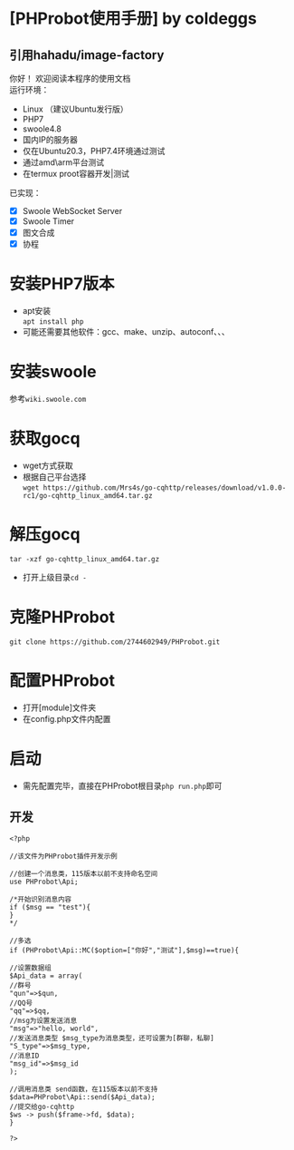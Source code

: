 # [PHProbot使用手册] by coldeggs  
## 引用hahadu/image-factory  
你好！  欢迎阅读本程序的使用文档  
运行环境：
- Linux （建议Ubuntu发行版）
- PHP7
- swoole4.8
- 国内IP的服务器
- 仅在Ubuntu20.3，PHP7.4环境通过测试  
- 通过amd\arm平台测试  
- 在termux proot容器开发|测试

已实现：
- [x] Swoole WebSocket Server  
- [x] Swoole Timer  
- [x] 图文合成  
- [x] 协程  

# 安装PHP7版本  
- apt安装  
```apt install php```  
- 可能还需要其他软件：gcc、make、unzip、autoconf、、、  
# 安装swoole  
参考```wiki.swoole.com```  
# 获取gocq  
- wget方式获取  
- 根据自己平台选择  
```wget https://github.com/Mrs4s/go-cqhttp/releases/download/v1.0.0-rc1/go-cqhttp_linux_amd64.tar.gz```  
# 解压gocq  
```tar -xzf go-cqhttp_linux_amd64.tar.gz```  
- 打开上级目录```cd -```  
# 克隆PHProbot  
```git clone https://github.com/2744602949/PHProbot.git```  
# 配置PHProbot  
- 打开[module]文件夹  
- 在config.php文件内配置  
# 启动  
- 需先配置完毕，直接在PHProbot根目录```php run.php```即可  
## 开发  
```
<?php

//该文件为PHProbot插件开发示例

//创建一个消息类，115版本以前不支持命名空间
use PHProbot\Api;

/*开始识别消息内容
if ($msg == "test"){
}
*/

//多选
if (PHProbot\Api::MC($option=["你好","测试"],$msg)==true){

//设置数据组
$Api_data = array(
//群号
"qun"=>$qun,
//QQ号
"qq"=>$qq,
//msg为设置发送消息
"msg"=>"hello, world",
//发送消息类型 $msg_type为消息类型，还可设置为[群聊，私聊]
"S_type"=>$msg_type,
//消息ID
"msg_id"=>$msg_id
);

//调用消息类 send函数，在115版本以前不支持
$data=PHProbot\Api::send($Api_data);
//提交给go-cqhttp
$ws -> push($frame->fd, $data);
}

?>
```  

